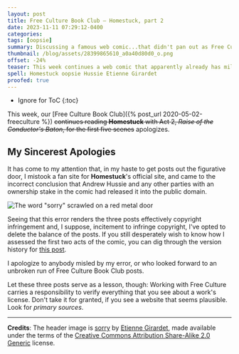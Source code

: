 ```yaml
---
layout: post
title: Free Culture Book Club — Homestuck, part 2
date: 2023-11-11 07:29:12-0400
categories:
tags: [oopsie]
summary: Discussing a famous web comic...that didn't pan out as Free Culture
thumbnail: /blog/assets/28399865610_a0a40d80d0_o.png
offset: -24%
teaser: This week continues a web comic that apparently already has millions of fans, such that you might wonder why you need me to introduce it to you.
spell: Homestuck oopsie Hussie Etienne Girardet
proofed: true
---
```


* Ignore for ToC
{:toc}

This week, our [Free Culture Book Club]({% post_url 2020-05-02-freeculture %}) ~~continues reading **Homestuck** with Act 2, *Raise of the Conductor's Baton*, for the first five scenes~~ apologizes.

## My Sincerest Apologies

It has come to my attention that, in my haste to get posts out the figurative door, I mistook a fan site for **Homestuck**'s official site, and came to the incorrect conclusion that Andrew Hussie and any other parties with an ownership stake in the comic had released it into the public domain.

![The word "sorry" scrawled on a red metal door](/blog/assets/28399865610_a0a40d80d0_o.png "What the door said.")

Seeing that this error renders the three posts effectively copyright infringement and, I suppose, incitement to infringe copyright, I've opted to delete the balance of the posts.  If you still desperately wish to know how I assessed the first two acts of the comic, you can dig through the version history for [this post](https://github.com/jcolag/entropy-arbitrage/blob/main/2023-11-11-homestuck-2.md).

I apologize to anybody misled by my error, or who looked forward to an unbroken run of Free Culture Book Club posts.

Let these three posts serve as a lesson, though:  Working with Free Culture carries a responsibility to verify everything that you see about a work's license.  Don't take it for granted, if you see a website that seems plausible.  Look for *primary sources*.

* * *

**Credits**:  The header image is [sorry](https://www.flickr.com/photos/pacifico/28399865610/) by [Etienne Girardet](https://www.flickr.com/photos/pacifico/), made available under the terms of the [Creative Commons Attribution Share-Alike 2.0 Generic](https://creativecommons.org/licenses/by-sa/2.0/) license.

